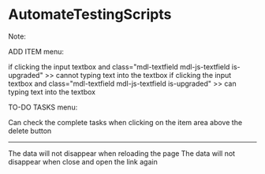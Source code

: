 ﻿# AutomateTestingScripts

Note:

ADD ITEM menu:

if clicking the input textbox and class="mdl-textfield mdl-js-textfield is-upgraded" >> cannot typing text into the textbox
if clicking the input textbox and class="mdl-textfield mdl-js-textfield is-upgraded" >> can typing text into the textbox

TO-DO TASKS menu:

Can check the complete tasks when clicking on the item area above the delete button

-------------------------------------------------------------------------------------

The data will not disappear when reloading the page
The data will not disappear when close and open the link again
